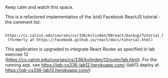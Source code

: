 Keep calm and watch this space.

This is a refactored implementation of the (old) Facebook ReactJS tutorial - the comment list:

     https://cs.calvin.edu/courses/cs/336/kvlinden/08react/backup/Tutorial_React.html
     (formerly at https://facebook.github.io/react/docs/tutorial.html)

This application is upgraded to integrate React Router as specified in lab exercise 12 (https://cs.calvin.edu/courses/cs/336/kvlinden/12router/lab.html). For the running app, see https://jgb-cs336-lab12.herokuapp.com/ (lab13 deploy at https://jgb-cs336-lab13.herokuapp.com/)
